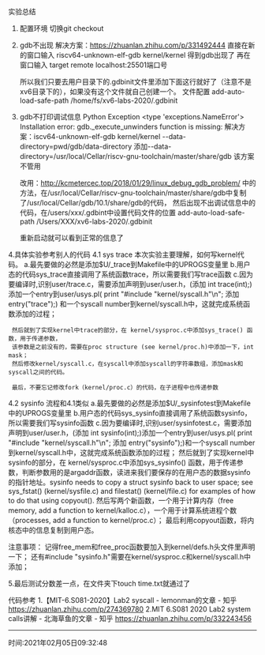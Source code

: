 实验总结

1. 配置环境
	切换git checkout
2. gdb不出现
	解决方案：https://zhuanlan.zhihu.com/p/331492444
	直接在新的窗口输入
	riscv64-unknown-elf-gdb kernel/kernel 
	得到gdb出现了
	再在窗口输入
	target remote localhost:25501端口号
	
	所以我们只要去用户目录下的.gdbinit文件里添加下面这行就好了（注意不是xv6目录下的），如果没有这个文件就自己创建一个。
 	文件配置
	add-auto-load-safe-path /home/fs/xv6-labs-2020/.gdbinit
	
3. gdb不打印调试信息
	Python Exception <type 'exceptions.NameError'> Installation error: gdb._execute_unwinders function is missing: 
	解决方案：iscv64-unknown-elf-gdb kernel/kernel --data-directory=pwd/gdb/data-directory
	添加--data-directory=/usr/local/Cellar/riscv-gnu-toolchain/master/share/gdb
	该方案不管用
	
	改用：http://kcmetercec.top/2018/01/29/linux_debug_gdb_problem/
	中的方法，在/usr/local/Cellar/riscv-gnu-toolchain/master/share/gdb中复制了/usr/local/Cellar/gdb/10.1/share/gdb的代码，
	然后出现不出调试信息中的代码，在/users/xxx/.gdbint中设置代码文件的位置
	add-auto-load-safe-path /Users/XXX/xv6-labs-2020/.gdbinit
  	
	重新启动就可以看到正常的信息了
	
4.具体实验参考别人的代码
4.1 sys trace
     本次实验主要理解，如何写kernel代码。
     a.最先要做的必然是添加$U/_trace到Makefile中的UPROGS变量里
     b.用户态的代码sys_trace直接调用了系统函数trace，所以需要我们写trace函数
     c.因为要编译时,识别user/trace.c，需要添加声明到user/user.h，(添加 int trace(int);)添加一个entry到user/usys.pl( print "#include \"kernel/syscall.h\"\n"; 添加 entry("trace");)
     和一个syscall number到kernel/syscall.h中，这就完成系统函数添加的过程；
     
     然后就到了实现kernel中trace的部分，在 kernel/sysproc.c中添加sys_trace() 函数，用于传递参数，
     该参数是之前没有的，需要在proc structure (see kernel/proc.h)中添加一下，int mask；
     然后修改kernel/syscall.c，在syscall中添加syscall的字符串数组，添加mask和syscall之间的代码。
     
     最后，不要忘记修改fork（kernel/proc.c）的代码，在子进程中也传递参数
     
4.2 sysinfo
	流程和4.1类似
     a.最先要做的必然是添加$U/_sysinfotest到Makefile中的UPROGS变量里
     b.用户态的代码sys_sysinfo直接调用了系统函数sysinfo，所以需要我们写sysinfo函数
     c.因为要编译时,识别user/sysinfotest.c，需要添加声明到user/user.h，(添加 int sysinfo(int);)添加一个entry到user/usys.pl( print "#include \"kernel/syscall.h\"\n"; 添加 entry("sysinfo");)和一个syscall number到kernel/syscall.h中，这就完成系统函数添加的过程；
     然后就到了实现kernel中sysinfo的部分，在 kernel/sysproc.c中添加sys_sysinfo() 函数，用于传递参数，判断参数用的是argaddr函数，读进来我们要保存的在用户态的数据sysinfo的指针地址。sysinfo needs to copy a struct sysinfo back to user space; see sys_fstat() (kernel/sysfile.c) and filestat() (kernel/file.c) for examples of how to do that using copyout().
     然后写两个新函数，一个用于计算内存（free memory, add a function to kernel/kalloc.c），一个用于计算系统进程个数（processes, add a function to kernel/proc.c）；
     最后利用copyout函数，将内核态中的信息复制到用户态。
     
   注意事项：
   记得free_mem和free_proc函数要加入到kernel/defs.h头文件里声明一下；
   还有#include "sysinfo.h"需要在kernel/sysproc.c和kernel/syscall.h中添加；
     

5.最后测试分数差一点，在文件夹下touch time.txt就通过了


代码参考
1.【MIT-6.S081-2020】Lab2 syscall - lemonman的文章 - 知乎
https://zhuanlan.zhihu.com/p/274369780
2.MIT 6.S081 2020 Lab2 system calls讲解 - 北海草鱼的文章 - 知乎
https://zhuanlan.zhihu.com/p/332243456

---
时间:2021年02月05日09:32:48
